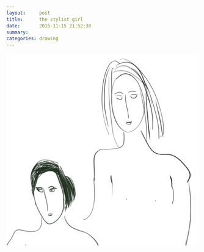 ```yaml
---
layout:     post
title:      the stylist girl
date:       2015-11-15 21:52:38
summary:    
categories: drawing
---
```

![the stylist girl](/images/_diary/the-stylist-girl.png "She is cute.")
